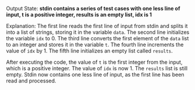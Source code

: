 Output State: **stdin contains a series of test cases with one less line of input, t is a positive integer, results is an empty list, idx is 1**

Explanation: The first line reads the first line of input from stdin and splits it into a list of strings, storing it in the variable `data`. The second line initializes the variable `idx` to 0. The third line converts the first element of the `data` list to an integer and stores it in the variable `t`. The fourth line increments the value of `idx` by 1. The fifth line initializes an empty list called `results`. 

After executing the code, the value of `t` is the first integer from the input, which is a positive integer. The value of `idx` is now 1. The `results` list is still empty. Stdin now contains one less line of input, as the first line has been read and processed.